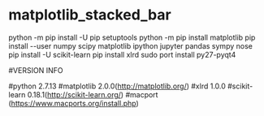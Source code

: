 # matplotlib_stacked_bar

python -m pip install -U pip setuptools
python -m pip install matplotlib
pip install --user numpy scipy matplotlib ipython jupyter pandas sympy nose
pip install -U scikit-learn
pip install xlrd
sudo port install py27-pyqt4

#VERSION INFO

#python 2.7.13
#matplotlib 2.0.0(http://matplotlib.org/)
#xlrd 1.0.0
#scikit-learn 0.18.1(http://scikit-learn.org/)
#macport (https://www.macports.org/install.php)
